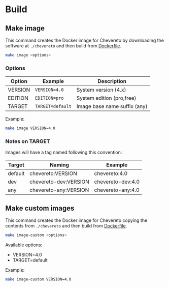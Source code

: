 # Build

## Make image

This command creates the Docker image for Chevereto by downloading the software at `./chevereto` and then build from [Dockerfile](../Dockerfile).

```sh
make image <options>
```

### Options

| Option  | Example          | Description                  |
| ------- | ---------------- | ---------------------------- |
| VERSION | `VERSION=4.0`    | System version (4.x)         |
| EDITION | `EDITION=pro`    | System edition (pro,free)    |
| TARGET  | `TARGET=default` | Image base name suffix (any) |

Example:

```sh
make image VERSION=4.0
```

### Notes on TARGET

Images will have a tag named following this convention:

| Target  | Naming                | Example           |
| ------- | --------------------- | ----------------- |
| default | chevereto:VERSION     | chevereto:4.0     |
| dev     | chevereto-dev:VERSION | chevereto-dev:4.0 |
| any     | chevereto-any:VERSION | chevereto-any:4.0 |

## Make custom images

This command creates the Docker image for Chevereto copying the contents from `./chevereto` and then build from [Dockerfile](../Dockerfile).

```sh
make image-custom <options>
```

Available options:

* VERSION=4.0
* TARGET=default

Example:

```sh
make image-custom VERSION=4.0
```
